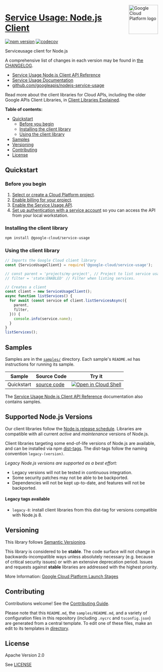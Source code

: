 [//]: # "This README.md file is auto-generated, all changes to this file will be lost."
[//]: # "To regenerate it, use `python -m synthtool`."
<img src="https://avatars2.githubusercontent.com/u/2810941?v=3&s=96" alt="Google Cloud Platform logo" title="Google Cloud Platform" align="right" height="96" width="96"/>

# [Service Usage: Node.js Client](https://github.com/googleapis/nodejs-service-usage)


[![npm version](https://img.shields.io/npm/v/@google-cloud/service-usage.svg)](https://www.npmjs.org/package/@google-cloud/service-usage)
[![codecov](https://img.shields.io/codecov/c/github/googleapis/nodejs-service-usage/main.svg?style=flat)](https://codecov.io/gh/googleapis/nodejs-service-usage)




Serviceusage client for Node.js


A comprehensive list of changes in each version may be found in
[the CHANGELOG](https://github.com/googleapis/nodejs-service-usage/blob/main/CHANGELOG.md).

* [Service Usage Node.js Client API Reference][client-docs]
* [Service Usage Documentation][product-docs]
* [github.com/googleapis/nodejs-service-usage](https://github.com/googleapis/nodejs-service-usage)

Read more about the client libraries for Cloud APIs, including the older
Google APIs Client Libraries, in [Client Libraries Explained][explained].

[explained]: https://cloud.google.com/apis/docs/client-libraries-explained

**Table of contents:**


* [Quickstart](#quickstart)
  * [Before you begin](#before-you-begin)
  * [Installing the client library](#installing-the-client-library)
  * [Using the client library](#using-the-client-library)
* [Samples](#samples)
* [Versioning](#versioning)
* [Contributing](#contributing)
* [License](#license)

## Quickstart

### Before you begin

1.  [Select or create a Cloud Platform project][projects].
1.  [Enable billing for your project][billing].
1.  [Enable the Service Usage API][enable_api].
1.  [Set up authentication with a service account][auth] so you can access the
    API from your local workstation.

### Installing the client library

```bash
npm install @google-cloud/service-usage
```


### Using the client library

```javascript
// Imports the Google Cloud client library
const {ServiceUsageClient} = require('@google-cloud/service-usage');

// const parent = 'projects/my-project', // Project to list service usage for.
// filter = 'state:ENABLED' // Filter when listing services.

// Creates a client
const client = new ServiceUsageClient();
async function listServices() {
  for await (const service of client.listServicesAsync({
    parent,
    filter,
  })) {
    console.info(service.name);
  }
}
listServices();

```



## Samples

Samples are in the [`samples/`](https://github.com/googleapis/nodejs-service-usage/tree/main/samples) directory. Each sample's `README.md` has instructions for running its sample.

| Sample                      | Source Code                       | Try it |
| --------------------------- | --------------------------------- | ------ |
| Quickstart | [source code](https://github.com/googleapis/nodejs-service-usage/blob/main/samples/quickstart.js) | [![Open in Cloud Shell][shell_img]](https://console.cloud.google.com/cloudshell/open?git_repo=https://github.com/googleapis/nodejs-service-usage&page=editor&open_in_editor=samples/quickstart.js,samples/README.md) |



The [Service Usage Node.js Client API Reference][client-docs] documentation
also contains samples.

## Supported Node.js Versions

Our client libraries follow the [Node.js release schedule](https://nodejs.org/en/about/releases/).
Libraries are compatible with all current _active_ and _maintenance_ versions of
Node.js.

Client libraries targeting some end-of-life versions of Node.js are available, and
can be installed via npm [dist-tags](https://docs.npmjs.com/cli/dist-tag).
The dist-tags follow the naming convention `legacy-(version)`.

_Legacy Node.js versions are supported as a best effort:_

* Legacy versions will not be tested in continuous integration.
* Some security patches may not be able to be backported.
* Dependencies will not be kept up-to-date, and features will not be backported.

#### Legacy tags available

* `legacy-8`: install client libraries from this dist-tag for versions
  compatible with Node.js 8.

## Versioning

This library follows [Semantic Versioning](http://semver.org/).



This library is considered to be **stable**. The code surface will not change in backwards-incompatible ways
unless absolutely necessary (e.g. because of critical security issues) or with
an extensive deprecation period. Issues and requests against **stable** libraries
are addressed with the highest priority.






More Information: [Google Cloud Platform Launch Stages][launch_stages]

[launch_stages]: https://cloud.google.com/terms/launch-stages

## Contributing

Contributions welcome! See the [Contributing Guide](https://github.com/googleapis/nodejs-service-usage/blob/main/CONTRIBUTING.md).

Please note that this `README.md`, the `samples/README.md`,
and a variety of configuration files in this repository (including `.nycrc` and `tsconfig.json`)
are generated from a central template. To edit one of these files, make an edit
to its templates in
[directory](https://github.com/googleapis/synthtool).

## License

Apache Version 2.0

See [LICENSE](https://github.com/googleapis/nodejs-service-usage/blob/main/LICENSE)

[client-docs]: https://cloud.google.com/service-usage/docs/overview
[product-docs]: https://cloud.google.com/service-usage/
[shell_img]: https://gstatic.com/cloudssh/images/open-btn.png
[projects]: https://console.cloud.google.com/project
[billing]: https://support.google.com/cloud/answer/6293499#enable-billing
[enable_api]: https://console.cloud.google.com/flows/enableapi?apiid=serviceusage.googleapis.com
[auth]: https://cloud.google.com/docs/authentication/getting-started
